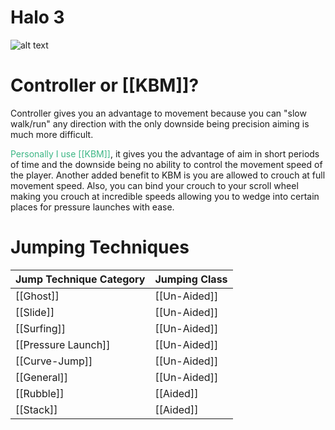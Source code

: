 # Halo 3
![alt text](https://cdn.vox-cdn.com/thumbor/kVdEJoWblw0_YSencZ0YqvYuf-g=/85x0:1014x619/1200x800/filters:focal(85x0:1014x619)/cdn.vox-cdn.com/uploads/chorus_image/image/35418272/halo_3_xbox_360.0.jpg)

# Controller or [[KBM]]?
Controller gives you an advantage to movement because you can "slow walk/run" any direction with the only downside being precision aiming is much more difficult.

<span style="color:#3cb685">Personally I use [[KBM]]</span>, it gives you the advantage of aim in short periods of time and the downside being no ability to control the movement speed of the player. Another added benefit to KBM is you are allowed to crouch at full movement speed. Also, you can bind your crouch to your scroll wheel making you crouch at incredible speeds allowing you to wedge into certain places for pressure launches with ease. 

# Jumping Techniques

Jump Technique Category | Jumping Class
------------ | ------------
[[Ghost]]| [[Un-Aided]]
[[Slide]]| [[Un-Aided]]
[[Surfing]]| [[Un-Aided]]
[[Pressure Launch]] | [[Un-Aided]]
[[Curve-Jump]]| [[Un-Aided]]
[[General]] | [[Un-Aided]]
[[Rubble]] | [[Aided]]
[[Stack]]| [[Aided]] 






